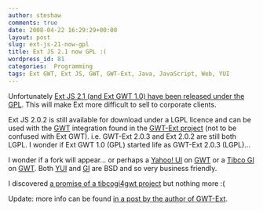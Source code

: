 ```yaml
---
author: steshaw
comments: true
date: 2008-04-22 16:29:29+00:00
layout: post
slug: ext-js-21-now-gpl
title: Ext JS 2.1 now GPL :(
wordpress_id: 81
categories:  Programming
tags: Ext GWT, Ext JS, GWT, GWT-Ext, Java, JavaScript, Web, YUI
---
```


Unfortunately [Ext JS 2.1 (and Ext GWT 1.0) have been released under the GPL](http://extjs.com/blog/2008/04/21/ext-js-21-and-ext-gwt-10-released-preview-of-ext-js-30). This will make Ext more difficult to sell to corporate clients.

Ext JS 2.0.2 is still available for download under a LGPL licence and can be used with the [GWT](http://code.google.com/webtoolkit/) integration found in the [GWT-Ext project](http://gwt-ext.com/download/) (not to be confused with Ext GWT). i.e. GWT-Ext 2.0.3 and Ext 2.0.2 are still both LGPL. I wonder if Ext GWT 1.0 (GPL) started life as GWT-Ext 2.0.3 (LGPL)...

I wonder if a fork will appear... or perhaps a [Yahoo! UI](http://developer.yahoo.com/yui/) on [GWT](http://code.google.com/webtoolkit/) or a [Tibco GI](http://www.tibco.com/devnet/gi/) on [GWT](http://code.google.com/webtoolkit/). Both [YUI](http://developer.yahoo.com/yui/) and [GI](http://www.tibco.com/devnet/gi/) are BSD and so very business friendly.

I discovered [a promise of a tibcogi4gwt project](http://code.google.com/p/tibcopagebus4gwt/) but nothing more :(

Update: more info can be found [in a post by the author of GWT-Ext](http://www.jroller.com/sjivan/entry/my_response_to_jack_slocum).
